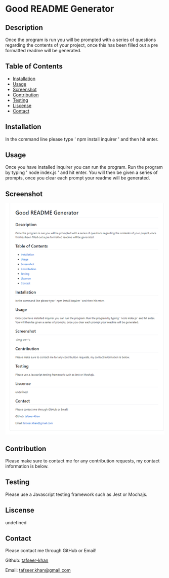 # Good README Generator

## Description
Once the program is run you will be prompted with a series of questions regarding the contents of your project, once this has been filled out a pre formatted readme will be generated.

## Table of Contents
- [Installation](#installation)
- [Usage](#usage)
- [Screenshot](#screenshot)
- [Contribution](#contribution)
- [Testing](#testing)
- [Liscense](#liscense)
- [Contact](#contact)

## Installation
In the command line please type ' npm install inquirer ' and then hit enter.

## Usage 
Once you have installed inquirer you can run the program. Run the program by typing ' node index.js ' and hit enter. You will then be given a series of prompts, once you clear each prompt your readme will be generated.

## Screenshot
![projectScreenshot](https://github.com/tafseer-khan/Good_ReadME_Generator/blob/main/Assets/README%20Screenshot.png)

## Contribution
Please make sure to contact me for any contribution requests, my contact information is below. 

## Testing 
Please use a Javascript testing framework such as Jest or Mochajs.

## Liscense
undefined

## Contact
Please contact me through GitHub or Email!


Github: [tafseer-khan](https://github.com/tafseer-khan)


Email: [tafseer.khan@gmail.com](mailto:tafseer.khan@gmail.com)
